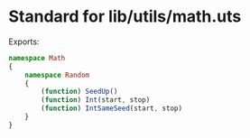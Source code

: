 # Standard for lib/utils/math.uts

Exports:
```ts
namespace Math
{
    namespace Random
    {
        (function) SeedUp()
        (function) Int(start, stop)
        (function) IntSameSeed(start, stop)
    }
}
```